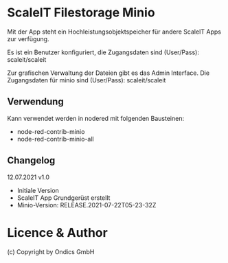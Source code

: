 # ScaleIT Filestorage Minio

Mit der App steht ein Hochleistungsobjektspeicher für andere ScaleIT Apps zur verfügung.

Es ist ein Benutzer konfiguriert, die Zugangsdaten sind (User/Pass):  scaleit/scaleit

Zur grafischen Verwaltung der Dateien gibt es das Admin Interface.
Die Zugangsdaten für minio sind (User/Pass): scaleit/scaleit

## Verwendung

Kann verwendet werden in nodered mit folgenden Bausteinen:
* node-red-contrib-minio
* node-red-contrib-minio-all

## Changelog

12.07.2021 v1.0
* Initiale Version
* ScaleIT App Grundgerüst erstellt
* Minio-Version: RELEASE.2021-07-22T05-23-32Z

# Licence & Author

(c) Copyright by Ondics GmbH